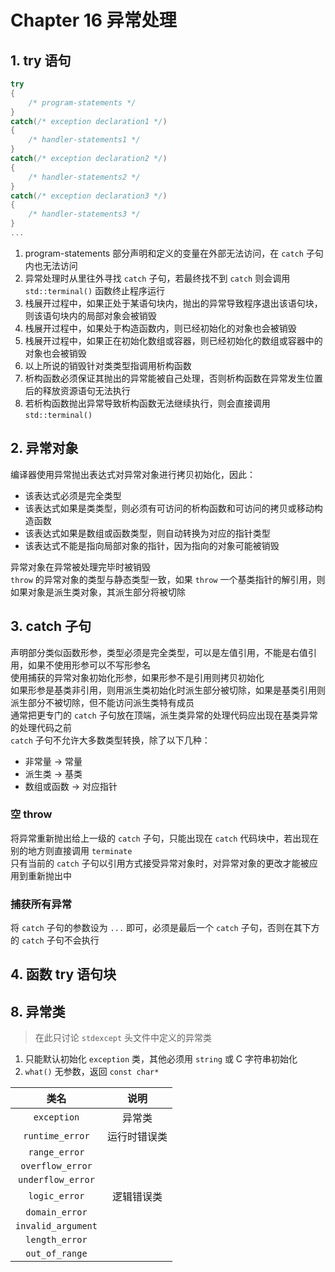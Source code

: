 # Chapter 16 异常处理

## 1. try 语句

```C++
try
{
    /* program-statements */
}
catch(/* exception declaration1 */)
{
    /* handler-statements1 */
}
catch(/* exception declaration2 */)
{
    /* handler-statements2 */
}
catch(/* exception declaration3 */)
{
    /* handler-statements3 */
}
...
```

1. program-statements 部分声明和定义的变量在外部无法访问，在 `catch` 子句内也无法访问
2. 异常处理时从里往外寻找 `catch` 子句，若最终找不到 `catch` 则会调用 `std::terminal()` 函数终止程序运行
3. 栈展开过程中，如果正处于某语句块内，抛出的异常导致程序退出该语句块，则该语句块内的局部对象会被销毁
4. 栈展开过程中，如果处于构造函数内，则已经初始化的对象也会被销毁
5. 栈展开过程中，如果正在初始化数组或容器，则已经初始化的数组或容器中的对象也会被销毁
6. 以上所说的销毁针对类类型指调用析构函数
7. 析构函数必须保证其抛出的异常能被自己处理，否则析构函数在异常发生位置后的释放资源语句无法执行
8. 若析构函数抛出异常导致析构函数无法继续执行，则会直接调用 `std::terminal()`

## 2. 异常对象

编译器使用异常抛出表达式对异常对象进行拷贝初始化，因此：  

- 该表达式必须是完全类型
- 该表达式如果是类类型，则必须有可访问的析构函数和可访问的拷贝或移动构造函数
- 该表达式如果是数组或函数类型，则自动转换为对应的指针类型
- 该表达式不能是指向局部对象的指针，因为指向的对象可能被销毁

异常对象在异常被处理完毕时被销毁  
`throw` 的异常对象的类型与静态类型一致，如果 `throw` 一个基类指针的解引用，则如果对象是派生类对象，其派生部分将被切除  

## 3. catch 子句

声明部分类似函数形参，类型必须是完全类型，可以是左值引用，不能是右值引用，如果不使用形参可以不写形参名  
使用捕获的异常对象初始化形参，如果形参不是引用则拷贝初始化  
如果形参是基类非引用，则用派生类初始化时派生部分被切除，如果是基类引用则派生部分不被切除，但不能访问派生类特有成员  
通常把更专门的 `catch` 子句放在顶端，派生类异常的处理代码应出现在基类异常的处理代码之前  
`catch` 子句不允许大多数类型转换，除了以下几种：  

- 非常量 -> 常量
- 派生类 -> 基类
- 数组或函数 -> 对应指针

### 空 throw

将异常重新抛出给上一级的 `catch` 子句，只能出现在 `catch` 代码块中，若出现在别的地方则直接调用 `terminate`  
只有当前的 `catch` 子句以引用方式接受异常对象时，对异常对象的更改才能被应用到重新抛出中  

### 捕获所有异常

将 `catch` 子句的参数设为 `...` 即可，必须是最后一个 `catch` 子句，否则在其下方的 `catch` 子句不会执行  

## 4. 函数 try 语句块

## 8. 异常类

> 在此只讨论 `stdexcept` 头文件中定义的异常类

1. 只能默认初始化 `exception` 类，其他必须用 `string` 或 C 字符串初始化
2. `what()` 无参数，返回 `const char*`

类名|说明
:-:|:-:
`exception`|异常类
`runtime_error`|运行时错误类
`range_error`|
`overflow_error`|
`underflow_error`|
`logic_error`|逻辑错误类
`domain_error`|
`invalid_argument`|
`length_error`|
`out_of_range`|
